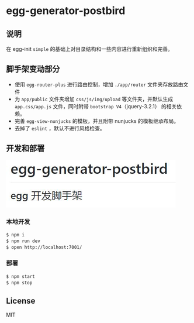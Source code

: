 # egg-generator-postbird

## 说明

在 egg-init `simple` 的基础上对目录结构和一些内容进行重新组织和完善。

## 脚手架变动部分

- 使用 `egg-router-plus` 进行路由控制，增加 `./app/router` 文件夹存放路由文件
- 为 `app/public` 文件夹增加 `css/js/img/upload` 等文件夹，并默认生成 `app.css/app.js` 文件，同时附带 `bootstrap V4`（jquery-3.2.1） 的相关依赖。
- 完善 `egg-view-nunjucks` 的模板，并且附带 nunjucks 的模板继承布局。
- 去掉了 `eslint` ，默认不进行风格检查。


## 开发和部署

![./app/public/img/demo.jpg](./app/public/img/demo.jpg)

### 本地开发

```bash
$ npm i
$ npm run dev
$ open http://localhost:7001/
```

### 部署

```bash
$ npm start
$ npm stop
```

## License

MIT


